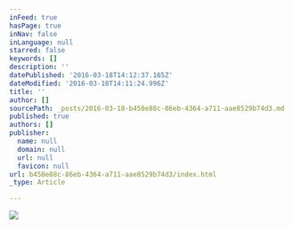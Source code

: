 ```yaml
---
inFeed: true
hasPage: true
inNav: false
inLanguage: null
starred: false
keywords: []
description: ''
datePublished: '2016-03-18T14:12:37.165Z'
dateModified: '2016-03-18T14:11:24.996Z'
title: ''
author: []
sourcePath: _posts/2016-03-18-b450e88c-86eb-4364-a711-aae8529b74d3.md
published: true
authors: []
publisher:
  name: null
  domain: null
  url: null
  favicon: null
url: b450e88c-86eb-4364-a711-aae8529b74d3/index.html
_type: Article

---
```

![](https://the-grid-user-content.s3-us-west-2.amazonaws.com/134338c1-a623-45bf-ac35-9b8cdba7ff4a.jpg)